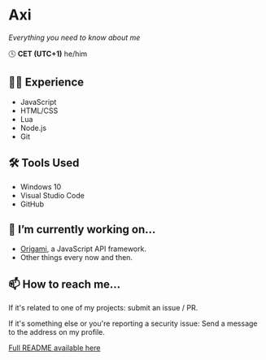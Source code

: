 # Axi
*Everything you need to know about me*

🕓 **CET (UTC+1)**
he/him

## 👨‍🎓 Experience
- JavaScript
- HTML/CSS
- Lua
- Node.js
- Git

## 🛠 Tools Used
- Windows 10
- Visual Studio Code
- GitHub

## 🔭 I’m currently working on...
- [Origami](https://github.com/axiand/origami), a JavaScript API framework.
- Other things every now and then.

## 📫 How to reach me...
If it's related to one of my projects: submit an issue / PR.

If it's something else or you're reporting a security issue: Send a message to the address on my profile.

[Full README available here](https://github.com/axiand/axiand/blob/main/rm-long.md)
